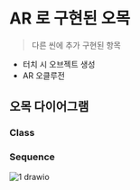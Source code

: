 # AR 로 구현된 오목

> 다른 씬에 추가 구현된 항목

- 터치 시 오브젝트 생성
- AR 오클루전


## 오목 다이어그램

### Class
### Sequence
![1 drawio](https://user-images.githubusercontent.com/77781435/219998164-45aca2d9-deba-452f-87ab-30a370ec5825.png)
